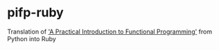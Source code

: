 # pifp-ruby
Translation of ['A Practical Introduction to Functional Programming'](http://maryrosecook.com/blog/post/a-practical-introduction-to-functional-programming) from Python into Ruby
